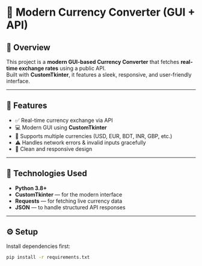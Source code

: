# 💱 Modern Currency Converter (GUI + API)

## 🧠 Overview
This project is a **modern GUI-based Currency Converter** that fetches **real-time exchange rates** using a public API.  
Built with **CustomTkinter**, it features a sleek, responsive, and user-friendly interface.

---

## 🧩 Features
- ✅ Real-time currency exchange via API  
- 💻 Modern GUI using **CustomTkinter**  
- 💱 Supports multiple currencies (USD, EUR, BDT, INR, GBP, etc.)  
- ⚠️ Handles network errors & invalid inputs gracefully  
- 🎨 Clean and responsive design  

---

## 🧰 Technologies Used
- **Python 3.8+**
- **CustomTkinter** — for the modern interface  
- **Requests** — for fetching live currency data  
- **JSON** — to handle structured API responses  

---

## ⚙️ Setup
Install dependencies first:
```bash
pip install -r requirements.txt
